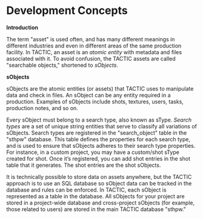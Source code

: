 # Development Concepts

**Introduction**

The term "asset" is used often, and has many different meanings in
different industries and even in different areas of the same production
facility. In TACTIC, an asset is an *atomic entity* with metadata and
files associated with it. To avoid confusion, the TACTIC assets are
called "searchable objects," shortened to *sObjects*.

**sObjects**

sObjects are the atomic entities (or assets) that TACTIC uses to
manipulate data and check in files. An sObject can be any entity
required in a production. Examples of sObjects include shots, textures,
users, tasks, production notes, and so on.

Every sObject must belong to a search type, also known as sType. *Search
types* are a set of unique string entities that serve to classify all
variations of sObjects. Search types are registered in the
"search\_object" table in the "sthpw" database. This table defines the
properties for each search type, and is used to ensure that sObjects
adheres to their search type properties. For instance, in a custom
project, you may have a custom/shot sType created for shot. Once it’s
registered, you can add shot entries in the shot table that it
generates. The shot entries are the shot sObjects.

It is technically possible to store data on assets anywhere, but the
TACTIC approach is to use an SQL database so sObject data can be tracked
in the database and rules can be enforced. In TACTIC, each sObject is
represented as a table in the database. All sObjects for your project
are stored in a project-wide database and cross-project sObjects (for
example, those related to users) are stored in the main TACTIC database
"sthpw."
